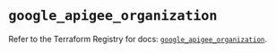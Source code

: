 # `google_apigee_organization`

Refer to the Terraform Registry for docs: [`google_apigee_organization`](https://registry.terraform.io/providers/hashicorp/google/4.85.0/docs/resources/apigee_organization).
